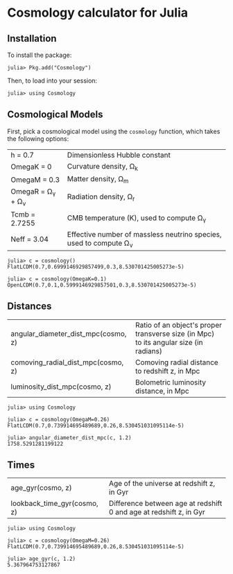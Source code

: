 Cosmology calculator for Julia
==============================

Installation
------------

To install the package:

    julia> Pkg.add("Cosmology")

Then, to load into your session:

    julia> using Cosmology

Cosmological Models
-------------------

First, pick a cosmological model using the `cosmology` function,
which takes the following options:

<table>
  <tr>
    <td>h = 0.7</td>
    <td>Dimensionless Hubble constant</td>
  </tr>
  <tr>
    <td>OmegaK = 0</td>
    <td>Curvature density, Ω<sub>k</sub></td>
  </tr>
  <tr>
    <td>OmegaM = 0.3</td>
    <td>Matter density, Ω<sub>m</sub></td>
  </tr>
  <tr>
    <td>OmegaR = Ω<sub>γ</sub> + Ω<sub>ν</sub></td>
    <td>Radiation density, Ω<sub>r</sub></td>
  </tr>
  <tr>
    <td>Tcmb = 2.7255</td>
    <td>CMB temperature (K), used to compute Ω<sub>γ</sub></td>
  </tr>
  <tr>
    <td>Neff = 3.04</td>
    <td>Effective number of massless neutrino species, used to compute Ω<sub>ν</sub></td>
  </tr>
</table>

```jlcon
julia> c = cosmology()
FlatLCDM(0.7,0.6999146929857499,0.3,8.530701425005273e-5)

julia> c = cosmology(OmegaK=0.1)
OpenLCDM(0.7,0.1,0.5999146929857501,0.3,8.530701425005273e-5)
```

Distances
---------

<table>
  <tr>
    <td>angular_diameter_dist_mpc(cosmo, z)</td>
    <td>Ratio of an object's proper transverse size (in Mpc) to its angular size (in radians)</td>
  </tr>
  <tr>
    <td>comoving_radial_dist_mpc(cosmo, z)</td>
    <td>Comoving radial distance to redshift z, in Mpc</td>
  </tr>
  <tr>
    <td>luminosity_dist_mpc(cosmo, z)</td>
    <td>Bolometric luminosity distance, in Mpc</td>
  </tr>
</table>

```jlcon
julia> using Cosmology

julia> c = cosmology(OmegaM=0.26)
FlatLCDM(0.7,0.739914695489689,0.26,8.530451031095114e-5)

julia> angular_diameter_dist_mpc(c, 1.2)
1758.5291281199122
```

Times
-----

<table>
  <tr>
    <td>age_gyr(cosmo, z)</td>
    <td>Age of the universe at redshift z, in Gyr</td>
  </tr>
  <tr>
    <td>lookback_time_gyr(cosmo, z)</td>
    <td>Difference between age at redshift 0 and age at redshift z, in Gyr</td>
  </tr>
</table>

```jlcon
julia> using Cosmology

julia> c = cosmology(OmegaM=0.26)
FlatLCDM(0.7,0.739914695489689,0.26,8.530451031095114e-5)

julia> age_gyr(c, 1.2)
5.367964753127867
```

